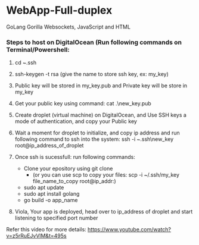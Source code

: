 # WebApp-Full-duplex
GoLang Gorilla Websockets, JavaScript and HTML

<h3>Steps to host on DigitalOcean (Run following commands on Terminal/Powershell:</h3>


1. cd ~\.ssh
2. ssh-keygen -t rsa (give the name to store ssh key, ex: my_key)
3. Public key will be stored in my_key.pub and Private key will be store in my_key
4. Get your public key using command: cat .\new_key.pub
5. Create droplet (virtual machine) on DigitalOcean, and Use SSH keys a mode of authentication, and copy your Public key
6. Wait a moment for droplet to initialize, and copy ip address and run following command to ssh into the system: ssh -i ~\.ssh\new_key root@ip_address_of_droplet

7. Once ssh is sucessfull: run following commands:
	* Clone your epository using git clone 
		* (or you can use scp to copy your files: scp -i ~/.ssh/my_key file_name_to_copy root@ip_addr:)
	* sudo apt update
	* sudo apt install golang
	* go build -o app_name
8. Viola, Your app is deployed, head over to ip_address of droplet and start listening to specified port number


Refer this video for more details: https://www.youtube.com/watch?v=z5rRuEJvVlM&t=495s
